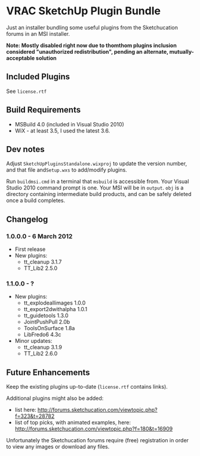 # VRAC SketchUp Plugin Bundle

Just an installer bundling some useful plugins from the Sketchucation forums in an MSI installer.

**Note: Mostly disabled right now due to thomthom plugins inclusion considered "unauthorized redistribution", pending an alternate, mutually-acceptable solution**

## Included Plugins

See `license.rtf`

## Build Requirements

- MSBuild 4.0 (included in Visual Studio 2010)
- WiX - at least 3.5, I used the latest 3.6.

## Dev notes

Adjust `SketchUpPluginsStandalone.wixproj` to update the version number, and that file and`Setup.wxs` to add/modify plugins.

Run `buildmsi.cmd` in a terminal that `msbuild` is accessible from. Your Visual Studio 2010 command prompt is one. Your MSI will be in `output`. `obj` is a directory containing intermediate build products, and can be safely deleted once a build completes.

## Changelog

### 1.0.0.0 - 6 March 2012

- First release
- New plugins:
	- tt_cleanup 3.1.7
	- TT_Lib2 2.5.0

### 1.1.0.0 - ?

- New plugins:
	- tt_explodeallimages 1.0.0
	- tt_export2dwithalpha 1.0.1
	- tt_guidetools 1.3.0
	- JointPushPull 2.0b
	- ToolsOnSurface 1.8a
	- LibFredo6 4.3c
- Minor updates:
	- tt_cleanup 3.1.9
	- TT_Lib2 2.6.0

## Future Enhancements

Keep the existing plugins up-to-date (`license.rtf` contains links).

Additional plugins might also be added:

- list here: <http://forums.sketchucation.com/viewtopic.php?f=323&t=28782>
- list of top picks, with animated examples, here: <http://forums.sketchucation.com/viewtopic.php?f=180&t=16909>

Unfortunately the Sketchucation forums require (free) registration in order to view any images or download any files.
